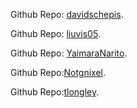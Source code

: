 Github Repo: [davidschepis](https://github.com/JordanRhinehart).

Github Repo: [liuvis05](https://github.com/PeterZE3).

Github Repo: [YaimaraNarito](https://github.com/angiefathalla).

Github Repo:[Notgnixel](https://github.com/Notgnixel).

Github Repo:[tlongley](https://github.com/t-longley).
